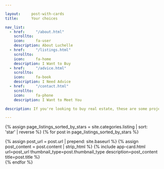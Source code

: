 ```yaml
---

layout:     post-with-cards
title:      Your choices

nav_list: 
  - href:     "/about.html"
    scrollto: 
    icon:     fa-user
    description: About Luchelle
  - href:     "/listings.html"
    scrollto: 
    icon:     fa-home
    description: I Want to Buy
  - href:     "/advice.html"
    scrollto: 
    icon:     fa-book
    description: I Need Advice
  - href:     "/contact.html"
    scrollto: 
    icon:     fa-phone
    description: I Want to Meet You

description: If you're looking to buy real estate, these are some projects and listings you can check. I'm also here to assist you with these projects. Just contact me through email or give me a call.

---
```


{% assign page_listings_sorted_by_stars = site.categories.listing | sort: 'star' | reverse %}
{% for post in page_listings_sorted_by_stars %}
<article class="col-xs-12 col-sm-12 col-md-6 single-card-box single-post">
  {% assign post_url = post.url | prepend: site.baseurl %}
  {% assign post_content = post.content | strip_html %}
  {% include app-card.html url=post_url thumbnail_type=post.thumbnail_type description=post_content title=post.title %}
</article> <!--./single post-->
{% endfor %}